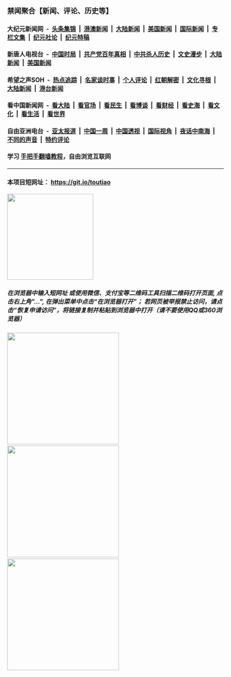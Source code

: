 ### 禁闻聚合【新闻、评论、历史等】

#### 大纪元新闻网 &nbsp;-&nbsp; [头条集锦](indexes/E头条集锦.md?t=03172102) &nbsp;|&nbsp; [港澳新闻](indexes/E港澳新闻.md?t=03172102)  &nbsp;|&nbsp; [大陆新闻](indexes/E大陆新闻.md?t=03172102) &nbsp;|&nbsp; [美国新闻](indexes/E美国新闻.md?t=03172102) &nbsp;|&nbsp; [国际新闻](indexes/E国际新闻.md?t=03172102) &nbsp;|&nbsp; [专栏文集](indexes/E专栏文集.md?t=03172102) &nbsp;|&nbsp; [纪元社论](indexes/E纪元社论.md?t=03172102) &nbsp;|&nbsp; [纪元特稿](indexes/E纪元特稿.md?t=03172102) 

#### 新唐人电视台 &nbsp;-&nbsp; [中国时局](indexes/N中国时局.md?t=03172102) &nbsp;|&nbsp; [共产党百年真相](indexes/N共产党百年真相.md?t=03172102) &nbsp;|&nbsp; [中共杀人历史](indexes/N中共杀人历史.md?t=03172102) &nbsp;|&nbsp; [文史漫步](indexes/N文史漫步.md?t=03172102) &nbsp;|&nbsp; [大陆新闻](indexes/N大陆新闻.md?t=03172102) &nbsp;|&nbsp; [美国新闻](indexes/N美国新闻.md?t=03172102)

#### 希望之声SOH &nbsp;-&nbsp; [热点追踪](indexes/H热点追踪.md?t=03172102) &nbsp;|&nbsp; [名家谈时事](indexes/H名家谈时事.md?t=03172102) &nbsp;|&nbsp; [个人评论](indexes/H个人评论.md?t=03172102)  &nbsp;|&nbsp; [红朝解密](indexes/H红朝解密.md?t=03172102) &nbsp;|&nbsp; [文化寻根](indexes/H文化寻根.md?t=03172102) &nbsp;|&nbsp; [大陆新闻](indexes/H大陆新闻.md?t=03172102) &nbsp;|&nbsp; [港台新闻](indexes/H港台新闻.md?t=03172102)

#### 看中国新闻网 &nbsp;-&nbsp; [看大陆](indexes/S看大陆.md?t=03172102) &nbsp;|&nbsp; [看官场](indexes/S看官场.md?t=03172102) &nbsp;|&nbsp; [看民生](indexes/S看民生.md?t=03172102)  &nbsp;|&nbsp; [看博谈](indexes/S看博谈.md?t=03172102) &nbsp;|&nbsp; [看财经](indexes/S看财经.md?t=03172102) &nbsp;|&nbsp; [看史海](indexes/S看史海.md?t=03172102) &nbsp;|&nbsp; [看文化](indexes/S看文化.md?t=03172102) &nbsp;|&nbsp; [看生活](indexes/S看生活.md?t=03172102) &nbsp;|&nbsp; [看世界](indexes/S看世界.md?t=03172102)

#### 自由亚洲电台 &nbsp;-&nbsp; [亚太报道](indexes/R亚太报道.md?t=03172102) &nbsp;|&nbsp; [中国一周](indexes/R中国一周.md?t=03172102) &nbsp;|&nbsp; [中国透视](indexes/R中国透视.md?t=03172102)  &nbsp;|&nbsp; [国际视角](indexes/R国际视角.md?t=03172102) &nbsp;|&nbsp; [夜话中南海](indexes/R夜话中南海.md?t=03172102) &nbsp;|&nbsp; [不同的声音](indexes/R不同的声音.md?t=03172102) &nbsp;|&nbsp; [特约评论](indexes/R特约评论.md?t=03172102)

#### 学习 [手把手翻墙教程](https://github.com/gfw-breaker/guides/wiki)，自由浏览互联网

----

#### 本项目短网址： https://git.io/toutiao
<img src="https://raw.githubusercontent.com/gfw-breaker/banned-news/master/scripts/img/qr.png" width="200px"/>  

##### 在浏览器中输入短网址 或使用微信、支付宝等二维码工具扫描二维码打开页面, 点击右上角"...", 在弹出菜单中点击“在浏览器打开”； 若网页被举报禁止访问，请点击“恢复申请访问”，将链接复制并粘贴到浏览器中打开（请不要使用QQ或360浏览器）

<img src="https://raw.githubusercontent.com/gfw-breaker/banned-news/master/scripts/img/1.png" width="260px"/> &nbsp; <img src="https://raw.githubusercontent.com/gfw-breaker/banned-news/master/scripts/img/2.png" width="260px"/> &nbsp; <img src="https://raw.githubusercontent.com/gfw-breaker/banned-news/master/scripts/img/3.png" width="260px"/>
